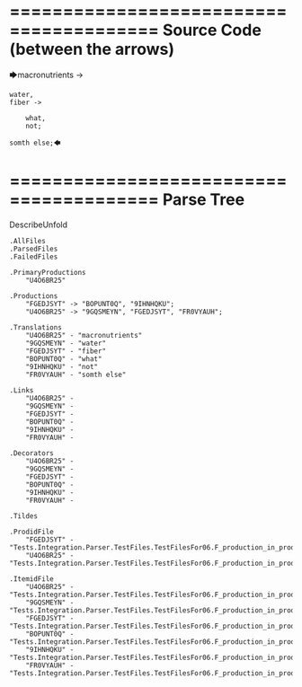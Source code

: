 ========================================
Source Code (between the arrows)
========================================

🡆macronutrients ->

    water,
	fiber ->

        what,
        not;

	somth else;🡄

========================================
Parse Tree
========================================
DescribeUnfold

    .AllFiles
    .ParsedFiles
    .FailedFiles

    .PrimaryProductions
        "U4O6BR25" 

    .Productions
        "FGEDJSYT" -> "BOPUNT0Q", "9IHNHQKU";
        "U4O6BR25" -> "9GQSMEYN", "FGEDJSYT", "FR0VYAUH";

    .Translations
        "U4O6BR25" - "macronutrients"
        "9GQSMEYN" - "water"
        "FGEDJSYT" - "fiber"
        "BOPUNT0Q" - "what"
        "9IHNHQKU" - "not"
        "FR0VYAUH" - "somth else"

    .Links
        "U4O6BR25" - 
        "9GQSMEYN" - 
        "FGEDJSYT" - 
        "BOPUNT0Q" - 
        "9IHNHQKU" - 
        "FR0VYAUH" - 

    .Decorators
        "U4O6BR25" - 
        "9GQSMEYN" - 
        "FGEDJSYT" - 
        "BOPUNT0Q" - 
        "9IHNHQKU" - 
        "FR0VYAUH" - 

    .Tildes

    .ProdidFile
        "FGEDJSYT" - "Tests.Integration.Parser.TestFiles.TestFilesFor06.F_production_in_production3.ds"
        "U4O6BR25" - "Tests.Integration.Parser.TestFiles.TestFilesFor06.F_production_in_production3.ds"

    .ItemidFile
        "U4O6BR25" - "Tests.Integration.Parser.TestFiles.TestFilesFor06.F_production_in_production3.ds"
        "9GQSMEYN" - "Tests.Integration.Parser.TestFiles.TestFilesFor06.F_production_in_production3.ds"
        "FGEDJSYT" - "Tests.Integration.Parser.TestFiles.TestFilesFor06.F_production_in_production3.ds"
        "BOPUNT0Q" - "Tests.Integration.Parser.TestFiles.TestFilesFor06.F_production_in_production3.ds"
        "9IHNHQKU" - "Tests.Integration.Parser.TestFiles.TestFilesFor06.F_production_in_production3.ds"
        "FR0VYAUH" - "Tests.Integration.Parser.TestFiles.TestFilesFor06.F_production_in_production3.ds"

